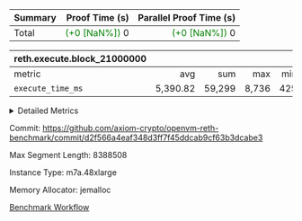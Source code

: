| Summary | Proof Time (s) | Parallel Proof Time (s) |
|:---|---:|---:|
| Total | <span style='color: green'>(+0 [NaN%])</span> 0 | <span style='color: green'>(+0 [NaN%])</span> 0 |


| reth.execute.block_21000000 |||||
|:---|---:|---:|---:|---:|
|metric|avg|sum|max|min|
| `execute_time_ms     ` |  5,390.82 |  59,299 |  8,736 |  425 |



<details>
<summary>Detailed Metrics</summary>

| group | block_number | segment | execute_time_ms |
| --- | --- | --- | --- |
| reth.execute.block_21000000 | 21000000 | 0 | 6,180 | 
| reth.execute.block_21000000 | 21000000 | 1 | 4,742 | 
| reth.execute.block_21000000 | 21000000 | 10 | 425 | 
| reth.execute.block_21000000 | 21000000 | 2 | 5,595 | 
| reth.execute.block_21000000 | 21000000 | 3 | 1,512 | 
| reth.execute.block_21000000 | 21000000 | 4 | 8,736 | 
| reth.execute.block_21000000 | 21000000 | 5 | 5,718 | 
| reth.execute.block_21000000 | 21000000 | 6 | 7,212 | 
| reth.execute.block_21000000 | 21000000 | 7 | 7,073 | 
| reth.execute.block_21000000 | 21000000 | 8 | 7,282 | 
| reth.execute.block_21000000 | 21000000 | 9 | 4,824 | 

</details>


Commit: https://github.com/axiom-crypto/openvm-reth-benchmark/commit/d2f566a4eaf348d3ff7f45ddcab9cf63b3dcabe3

Max Segment Length: 8388508

Instance Type: m7a.48xlarge

Memory Allocator: jemalloc

[Benchmark Workflow](https://github.com/axiom-crypto/openvm-reth-benchmark/actions/runs/13084589126)
